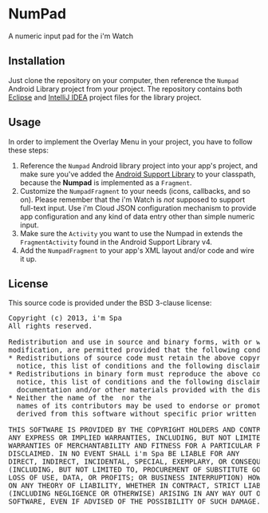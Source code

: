 NumPad
======

A numeric input pad for the i'm Watch

## Installation

Just clone the repository on your computer, then reference the `Numpad` Android Library project from your project. The repository contains both [Eclipse][1] and [IntelliJ IDEA][2] project files for the library project.

## Usage

In order to implement the Overlay Menu in your project, you have to follow these steps:

  1. Reference the `Numpad` Android library project into your app's project, and make sure you've added the [Android Support Library][3] to your classpath, because the **Numpad** is implemented as a `Fragment`.
  2. Customize the `NumpadFragment` to your needs (icons, callbacks, and so on). Please remember that the i'm Watch is *not* supposed to support full-text input. Use i'm Cloud JSON configuration mechanism to provide app configuration and any kind of data entry other than simple numeric input.
  3. Make sure the `Activity` you want to use the Numpad in extends the `FragmentActivity` found in the Android Support Library v4.
  4. Add the `NumpadFragment` to your app's XML layout and/or code and wire it up.

   [1]: http://www.eclipse.org/
   [2]: http://www.jetbrains.com/idea/
   [3]: http://developer.android.com/tools/extras/support-library.html

## License
This source code is provided under the BSD 3-clause license:

<pre>
Copyright (c) 2013, i'm Spa
All rights reserved.

Redistribution and use in source and binary forms, with or without
modification, are permitted provided that the following conditions are met:
* Redistributions of source code must retain the above copyright
  notice, this list of conditions and the following disclaimer.
* Redistributions in binary form must reproduce the above copyright
  notice, this list of conditions and the following disclaimer in the
  documentation and/or other materials provided with the distribution.
* Neither the name of the <organization> nor the
  names of its contributors may be used to endorse or promote products
  derived from this software without specific prior written permission.
  
THIS SOFTWARE IS PROVIDED BY THE COPYRIGHT HOLDERS AND CONTRIBUTORS "AS IS" AND
ANY EXPRESS OR IMPLIED WARRANTIES, INCLUDING, BUT NOT LIMITED TO, THE IMPLIED
WARRANTIES OF MERCHANTABILITY AND FITNESS FOR A PARTICULAR PURPOSE ARE
DISCLAIMED. IN NO EVENT SHALL i'm Spa BE LIABLE FOR ANY
DIRECT, INDIRECT, INCIDENTAL, SPECIAL, EXEMPLARY, OR CONSEQUENTIAL DAMAGES
(INCLUDING, BUT NOT LIMITED TO, PROCUREMENT OF SUBSTITUTE GOODS OR SERVICES;
LOSS OF USE, DATA, OR PROFITS; OR BUSINESS INTERRUPTION) HOWEVER CAUSED AND
ON ANY THEORY OF LIABILITY, WHETHER IN CONTRACT, STRICT LIABILITY, OR TORT
(INCLUDING NEGLIGENCE OR OTHERWISE) ARISING IN ANY WAY OUT OF THE USE OF THIS
SOFTWARE, EVEN IF ADVISED OF THE POSSIBILITY OF SUCH DAMAGE.
</pre>
